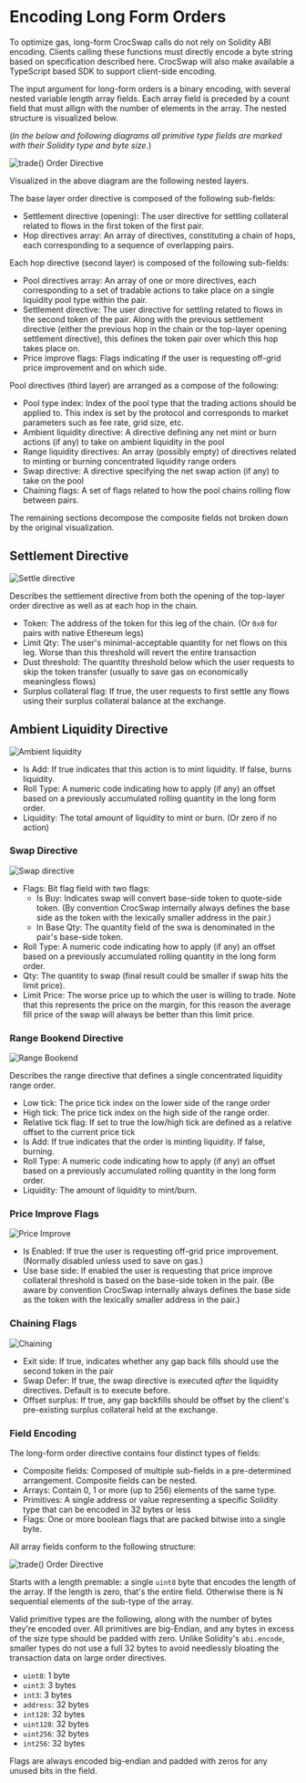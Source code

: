 # Encoding Long Form Orders

To optimize gas, long-form CrocSwap calls do not rely on Solidity ABI encoding. Clients calling these functions must directly encode a byte string
based on specification described here. CrocSwap will also make available a TypeScript based SDK to support client-side encoding.

The input argument for long-form orders is a binary encoding, with several nested variable length array fields. Each array field is preceded by a count field that
must allign with the number of elements in the array. The nested structure is visualized below. 

(*In the below and following diagrams all primitive type fields are marked with their Solidity type and byte size.*)

![trade() Order Directive](assets/OrderDirective.jpg)

Visualized in the above diagram are the following nested layers. 

The base layer order directive is composed of the following sub-fields:
* Settlement directive (opening): The user directive for settling collateral related to flows in the first token of the first pair.
* Hop directives array: An array of directives, constituting a chain of hops, each corresponding to a sequence of overlapping pairs.

Each hop directive (second layer) is composed of the following sub-fields:
* Pool directives array: An array of one or more directives, each corresponding to a set of tradable actions to take place on a single liquidity pool type within the pair.
* Settlement directive: The user directive for settling related to flows in the second token of the pair. Along with the previous settlement directive (either the previous hop in the chain or the top-layer opening settlement directive), this defines the token pair over which this hop takes place on.
* Price improve flags: Flags indicating if the user is requesting off-grid price improvement and on which side.

Pool directives (third layer) are arranged as a compose of the following:
* Pool type index: Index of the pool type that the trading actions should be applied to. This index is set by the protocol and corresponds to market parameters such as fee rate, grid size, etc.
* Ambient liquidity directive: A directive defining any net mint or burn actions (if any) to take on ambient liquidity in the pool 
* Range liquidity directives: An array (possibly empty) of directives related to minting or burning concentrated liquidity range orders
* Swap directive: A directive specifying the net swap action (if any) to take on the pool
* Chaining flags: A set of flags related to how the pool chains rolling flow between pairs. 

The remaining sections decompose the composite fields not broken down by the original visualization.

## Settlement Directive
![Settle directive](assets/Settlement.jpg)

Describes the settlement directive from both the opening of the top-layer order directive as well as at each hop in the chain.
* Token: The address of the token for this leg of the chain. (Or `0x0` for pairs with native Ethereum legs)
* Limit Qty: The user's minimal-acceptable quantity for net flows on this leg. Worse than this threshold will revert the entire transaction
* Dust threshold: The quantity threshold below which the user requests to skip the token transfer (usually to save gas on economically meaningless flows)
* Surplus collateral flag: If true, the user requests to first settle any flows using their surplus collateral balance at the exchange.

## Ambient Liquidity Directive
![Ambient liquidity](assets/Ambient.jpg)
* Is Add: If true indicates that this action is to mint liquidity. If false, burns liquidity.
* Roll Type: A numeric code indicating how to apply (if any) an offset based on a previously accumulated rolling quantity in the long form order.
* Liquidity: The total amount of liquidity to mint or burn. (Or zero if no action)

### Swap Directive
![Swap directive](assets/Swap.jpg)
* Flags: Bit flag field with two flags:
    * Is Buy: Indicates swap will convert base-side token to quote-side token. (By convention CrocSwap internally always defines the base side as the token with the lexically smaller address in the pair.)
    * In Base Qty: The quantity field of the swa is denominated in the pair's base-side token.
* Roll Type: A numeric code indicating how to apply (if any) an offset based on a previously accumulated rolling quantity in the long form order.
* Qty: The quantity to swap (final result could be smaller if swap hits the limit price).
* Limit Price: The worse price up to which the user is willing to trade. Note that this represents the price on the margin, for this reason the average fill price of the swap will always be better than this limit price.

### Range Bookend Directive
![Range Bookend](assets/RangeBookend.jpg)

Describes the range directive that defines a single concentrated liquidity range order.
* Low tick: The price tick index on the lower side of the range order
* High tick: The price tick index on the high side of the range order.
* Relative tick flag: If set to true the low/high tick are defined as a relative offset to the current price tick
* Is Add: If true indicates that the order is minting liquidity. If false, burning.
* Roll Type: A numeric code indicating how to apply (if any) an offset based on a previously accumulated rolling quantity in the long form order.
* Liquidity: The amount of liquidity to mint/burn.

### Price Improve Flags
![Price Improve](assets/PriceImprove.jpg)
* Is Enabled: If true the user is requesting off-grid price improvement. (Normally disabled unless used to save on gas.)
* Use base side: If enabled the user is requesting that price improve collateral threshold is based on the base-side token in the pair. (Be aware by convention CrocSwap internally always defines the base side as the token with the lexically smaller address in the pair.)

### Chaining Flags
![Chaining](assets/Chaining.jpg)
* Exit side: If true, indicates whether any gap back fills should use the second token in the pair
* Swap Defer: If true, the swap directive is executed *after* the liquidity directives. Default is to execute before.
* Offset surplus: If true, any gap backfills should be offset by the client's pre-existing surplus collateral held at the exchange.

### Field Encoding
The long-form order directive contains four distinct types of fields:
* Composite fields: Composed of multiple sub-fields in a pre-determined arrangement. Composite fields can be nested.
* Arrays: Contain 0, 1 or more (up to 256) elements of the same type. 
* Primitives: A single address or value representing a specific Solidity type that can be encoded in 32 bytes or less
* Flags: One or more boolean flags that are packed bitwise into a single byte.

All array fields conform to the following structure:

![trade() Order Directive](assets/Array.jpg)

Starts with a length premable: a single `uint8` byte that encodes the length of the array. If the length is zero, that's the entire field. Otherwise 
there is N sequential elements of the sub-type of the array. 

Valid primitive types are the following, along with the number of bytes they're encoded over. All primitives are big-Endian, and any bytes in excess of the 
size type should be padded with zero. Unlike Solidity's `abi.encode`, smaller types do not use a full 32 bytes to avoid needlessly bloating the transaction
data on large order directives.

* `uint8`: 1 byte
* `uint3`: 3 bytes
* `int3`: 3 bytes
* `address`: 32 bytes
* `int128`: 32 bytes
* `uint128`: 32 bytes
* `uint256`: 32 bytes
* `int256`: 32 bytes

Flags are always encoded big-endian and padded with zeros for any unused bits in the field.

